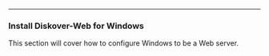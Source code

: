 ___
### Install Diskover-Web for Windows 

This section will cover how to configure Windows to be a Web server.
